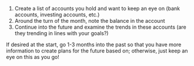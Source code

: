 1. Create a list of accounts you hold and want to keep an eye on (bank accounts, investing accounts, etc.)
2. Around the turn of the month, note the balance in the account
3. Continue into the future and examine the trends in these accounts (are they trending in lines with your goals?)

If desired at the start, go 1-3 months into the past so that you have more information to create plans for the future based on; otherwise, just keep an eye on this as you go!
